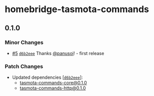 # homebridge-tasmota-commands

## 0.1.0

### Minor Changes

- [#5](https://github.com/panusoi/tasmota-commands/pull/5) [`d6b2eee`](https://github.com/panusoi/tasmota-commands/commit/d6b2eee7ccc1c22698a6d91dbe5850d7d359bdc5) Thanks [@panusoi](https://github.com/panusoi)! - first release

### Patch Changes

- Updated dependencies [[`d6b2eee`](https://github.com/panusoi/tasmota-commands/commit/d6b2eee7ccc1c22698a6d91dbe5850d7d359bdc5)]:
  - tasmota-commands-core@0.1.0
  - tasmota-commands-http@0.1.0
